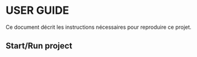 # USER GUIDE
Ce document décrit les instructions nécessaires pour reproduire ce projet.

## Start/Run project


